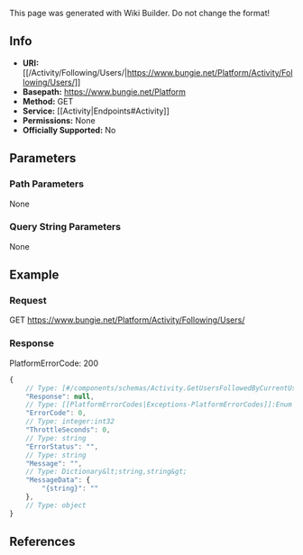 <span class="wiki-builder">This page was generated with Wiki Builder. Do not change the format!</span>

## Info


* **URI:** [[/Activity/Following/Users/|https://www.bungie.net/Platform/Activity/Following/Users/]]
* **Basepath:** https://www.bungie.net/Platform
* **Method:** GET
* **Service:** [[Activity|Endpoints#Activity]]
* **Permissions:** None
* **Officially Supported:** No

## Parameters
### Path Parameters
None

### Query String Parameters
None

## Example
### Request
GET https://www.bungie.net/Platform/Activity/Following/Users/

### Response
PlatformErrorCode: 200
```javascript
{
    // Type: [#/components/schemas/Activity.GetUsersFollowedByCurrentUser]
    "Response": null,
    // Type: [[PlatformErrorCodes|Exceptions-PlatformErrorCodes]]:Enum
    "ErrorCode": 0,
    // Type: integer:int32
    "ThrottleSeconds": 0,
    // Type: string
    "ErrorStatus": "",
    // Type: string
    "Message": "",
    // Type: Dictionary&lt;string,string&gt;
    "MessageData": {
        "{string}": ""
    },
    // Type: object
}

```

## References
